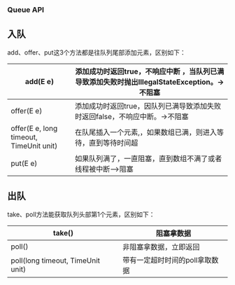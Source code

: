 ### Queue API

## 入队

add、offer、put这3个方法都是往队列尾部添加元素，区别如下：

| add(E e) | 添加成功时返回true，不响应中断 ，当队列已满导致添加失败时抛出IllegalStateException。->不阻塞 |
| --- | --- |
| offer(E e) | 添加成功时返回true，因队列已满导致添加失败时返回false，不响应中断。->不阻塞 |
| offer(E e, long timeout, TimeUnit unit) | 在队尾插入一个元素,，如果数组已满，则进入等待，直到等待时间超 |
| put(E e) | 如果队列满了，一直阻塞，直到数组不满了或者线程被中断-->阻塞 |

## 出队

take、poll方法能获取队列头部第1个元素，区别如下：

| take() | 阻塞拿数据 |
| --- | --- |
| poll() | 非阻塞拿数据，立即返回 |
| poll(long timeout, TimeUnit unit) | 带有一定超时时间的poll拿取数据 |